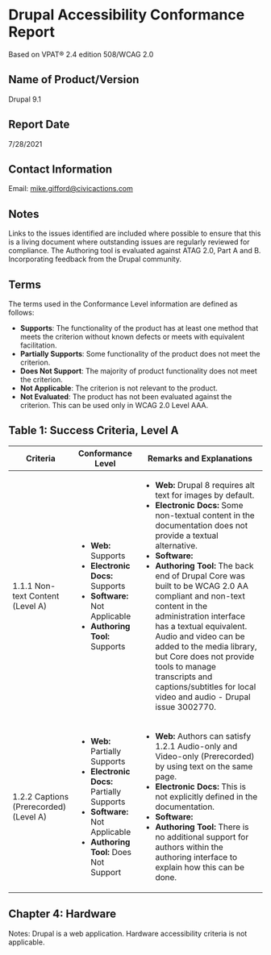 # Drupal Accessibility Conformance Report

Based on VPAT® 2.4 edition 508/WCAG 2.0

## Name of Product/Version
Drupal 9.1

## Report Date
7/28/2021


## Contact Information


Email: mike.gifford@civicactions.com


## Notes
Links to the issues identified are included where possible to ensure that this is a living document where outstanding issues are regularly reviewed for compliance. The Authoring tool is evaluated against ATAG 2.0, Part A and B. Incorporating feedback from the Drupal community.

## Terms
The terms used in the Conformance Level information are defined as follows:
- **Supports**: The functionality of the product has at least one method that meets the criterion without known defects or meets with equivalent facilitation.
- **Partially Supports**: Some functionality of the product does not meet the criterion.
- **Does Not Support**: The majority of product functionality does not meet the criterion.
- **Not Applicable**: The criterion is not relevant to the product.
- **Not Evaluated**: The product has not been evaluated against the criterion. This can be used only in WCAG 2.0 Level AAA.

## Table 1: Success Criteria, Level A


| Criteria | Conformance Level | Remarks and Explanations |
| --- | --- | --- |
| 1.1.1 Non-text Content (Level A) | <ul><li>**Web:** Supports</li><li>**Electronic Docs:** Supports</li><li>**Software:** Not Applicable</li><li>**Authoring Tool:** Supports</li> </ul> | <ul><li>**Web:** Drupal 8 requires alt text for images by default.</li><li>**Electronic Docs:** Some non-textual content in the documentation does not provide a textual alternative.</li><li>**Software:** </li><li>**Authoring Tool:** The back end of Drupal Core was built to be  WCAG 2.0 AA compliant and non-text content in the administration interface has a textual equivalent. Audio and video can be added to the media library, but Core does not provide tools to manage transcripts and captions/subtitles for local video and audio - Drupal issue 3002770.</li> </ul> |
| 1.2.2 Captions (Prerecorded) (Level A) | <ul><li>**Web:** Partially Supports</li><li>**Electronic Docs:** Partially Supports</li><li>**Software:** Not Applicable</li><li>**Authoring Tool:** Does Not Support</li> </ul> | <ul><li>**Web:** Authors can satisfy 1.2.1 Audio-only and Video-only (Prerecorded) by using text on the same page.</li><li>**Electronic Docs:** This is not explicitly defined in the documentation.</li><li>**Software:** </li><li>**Authoring Tool:** There is no additional support for authors within the authoring interface to explain how this can be done.</li> </ul> |

## Chapter 4: Hardware

Notes: Drupal is a web application. Hardware accessibility criteria is not applicable.
